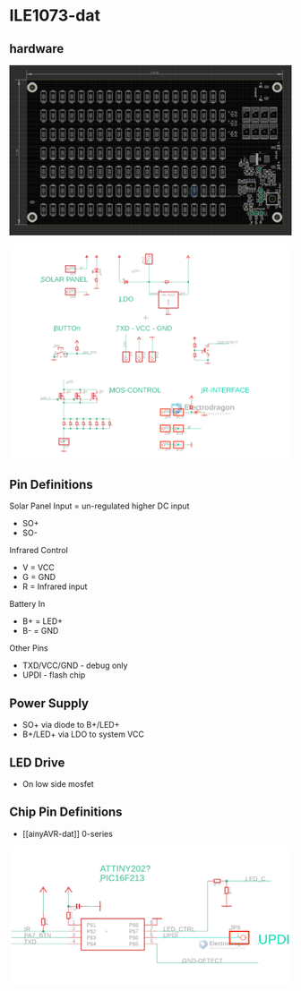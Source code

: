 
# ILE1073-dat

## hardware 

![](2023-10-11-15-24-50.png)

![](2023-10-11-15-42-45.png)

## Pin Definitions 

Solar Panel Input = un-regulated higher DC input
- SO+
- SO-

Infrared Control
- V = VCC
- G = GND
- R = Infrared input 

Battery In  
- B+ = LED+
- B- = GND

Other Pins 
- TXD/VCC/GND - debug only 
- UPDI - flash chip 

## Power Supply 

- SO+ via diode to B+/LED+
- B+/LED+ via LDO to system VCC

## LED Drive

- On low side mosfet 

## Chip Pin Definitions 

- [[ainyAVR-dat]] 0-series

![](2023-10-11-15-31-05.png)

